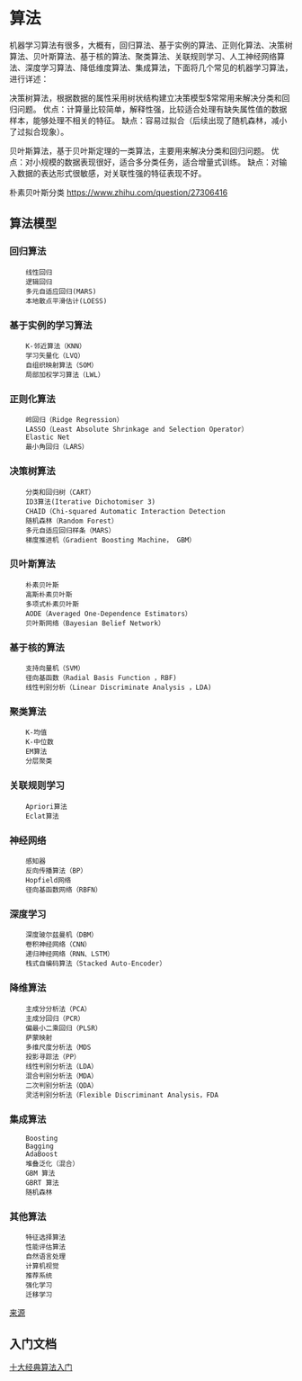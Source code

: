 # 算法
  机器学习算法有很多，大概有，回归算法、基于实例的算法、正则化算法、决策树算法、贝叶斯算法、基于核的算法、聚类算法、关联规则学习、人工神经网络算法、深度学习算法、降低维度算法、集成算法，下面将几个常见的机器学习算法，进行详述：


  决策树算法，根据数据的属性采用树状结构建立决策模型$常常用来解决分类和回归问题。
  优点：计算量比较简单，解释性强，比较适合处理有缺失属性值的数据样本，能够处理不相关的特征。
  缺点：容易过拟合（后续出现了随机森林，减小了过拟合现象）。


  贝叶斯算法，基于贝叶斯定理的一类算法，主要用来解决分类和回归问题。
  优点：对小规模的数据表现很好，适合多分类任务，适合增量式训练。
  缺点：对输入数据的表达形式很敏感，对关联性强的特征表现不好。


  朴素贝叶斯分类
  https://www.zhihu.com/question/27306416


## 算法模型
### 回归算法

        线性回归
        逻辑回归
        多元自适应回归(MARS)
        本地散点平滑估计(LOESS)

### 基于实例的学习算法

        K-邻近算法（KNN）
        学习矢量化（LVQ）
        自组织映射算法（SOM）
        局部加权学习算法（LWL）

### 正则化算法

        岭回归（Ridge Regression）
        LASSO（Least Absolute Shrinkage and Selection Operator）
        Elastic Net
        最小角回归（LARS）

### 决策树算法

        分类和回归树（CART）
        ID3算法(Iterative Dichotomiser 3)
        CHAID（Chi-squared Automatic Interaction Detection
        随机森林（Random Forest）
        多元自适应回归样条（MARS）
        梯度推进机（Gradient Boosting Machine， GBM）

### 贝叶斯算法

        朴素贝叶斯
        高斯朴素贝叶斯
        多项式朴素贝叶斯
        AODE（Averaged One-Dependence Estimators）
        贝叶斯网络（Bayesian Belief Network）

### 基于核的算法

        支持向量机（SVM）
        径向基函数（Radial Basis Function ，RBF)
        线性判别分析（Linear Discriminate Analysis ，LDA)

### 聚类算法

        K-均值
        K-中位数
        EM算法
        分层聚类

### 关联规则学习

        Apriori算法
        Eclat算法

### 神经网络

        感知器
        反向传播算法（BP）
        Hopfield网络
        径向基函数网络（RBFN）

### 深度学习

        深度玻尔兹曼机（DBM）
        卷积神经网络（CNN）
        递归神经网络（RNN、LSTM）
        栈式自编码算法（Stacked Auto-Encoder）

### 降维算法

        主成分分析法（PCA）
        主成分回归（PCR）
        偏最小二乘回归（PLSR）
        萨蒙映射
        多维尺度分析法（MDS
        投影寻踪法（PP）
        线性判别分析法（LDA）
        混合判别分析法（MDA）
        二次判别分析法（QDA）
        灵活判别分析法（Flexible Discriminant Analysis，FDA

### 集成算法

        Boosting
        Bagging
        AdaBoost
        堆叠泛化（混合）
        GBM 算法
        GBRT 算法
        随机森林

### 其他算法

        特征选择算法
        性能评估算法
        自然语言处理
        计算机视觉
        推荐系统
        强化学习
        迁移学习

[来源](https://github.com/KeKe-Li/tutorial/blob/master/assets/src/)


## 入门文档

[十大经典算法入门](http://mp.weixin.qq.com/s/fqjFjxwRwrDJ0JFAkHuZlA)
